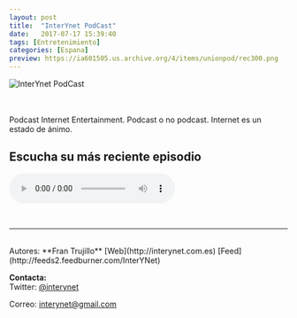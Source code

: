 ```yaml
---
layout: post
title:  "InterYnet PodCast"
date:   2017-07-17 15:39:40
tags: [Entretenimiento]
categories: [Espana]
preview: https://ia601505.us.archive.org/4/items/unionpod/rec300.png
---
```


![InterYnet PodCast](https://ia601505.us.archive.org/4/items/unionpod/interynetpodcastcaratula500x321.jpg)  

<br/>  
<br/>
Podcast Internet Entertainment.  
Podcast o no podcast.  
Internet es un estado de ánimo.  


<br/>

## Escucha su más reciente episodio  


<!--reproductor-feed=http://feeds2.feedburner.com/InterYNet-->
<!--reproductor-start-->
<audio id="audio" preload="auto" controls="" src="https://archive.org/download/INTERYNETPODCAST252/INTERYNETPODCAST252.mp3"></audio>
<!--reproductor-end-->

<br>


_ _ _  

<br>  
Autores: **Fran Trujillo**  
[Web](http://interynet.com.es)  
[Feed](http://feeds2.feedburner.com/InterYNet)



**Contacta:**  
Twitter: [@interynet](https://twitter.com/interynet)

Correo: [interynet@gmail.com](mailto:interynet@gmail.com)   
